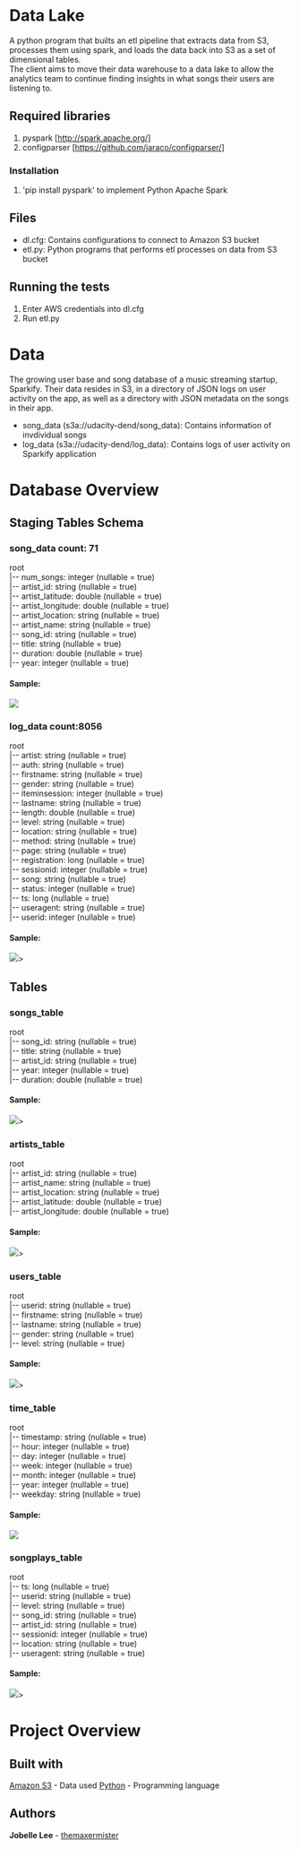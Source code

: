 # Data Lake

A python program that builts an etl pipeline that extracts data from S3, processes them using spark, and loads the data back into S3 as a set of dimensional tables. \
The client aims to move their data warehouse to a data lake to allow the analytics team to continue finding insights in what songs their users are listening to.

## Required libraries

1. pyspark [http://spark.apache.org/]
2. configparser [https://github.com/jaraco/configparser/]

### Installation

1. 'pip install pyspark' to implement Python Apache Spark

## Files

- dl.cfg: Contains configurations to connect to Amazon S3 bucket
- etl.py: Python programs that performs etl processes on data from S3 bucket

## Running the tests

1. Enter AWS credentials into dl.cfg
2. Run etl.py

# Data

The growing user base and song database of a music streaming startup, Sparkify. Their data resides in S3, in a directory of JSON logs on user activity on the app, as well as a directory with JSON metadata on the songs in their app.

- song_data (s3a://udacity-dend/song_data): Contains information of invdividual songs
- log_data (s3a://udacity-dend/log_data): Contains logs of user activity on Sparkify application

# Database Overview

## Staging Tables Schema

### song_data                         count: 71

root \
 |-- num_songs: integer (nullable = true) \
 |-- artist_id: string (nullable = true) \
 |-- artist_latitude: double (nullable = true) \
 |-- artist_longitude: double (nullable = true) \
 |-- artist_location: string (nullable = true) \
 |-- artist_name: string (nullable = true) \
 |-- song_id: string (nullable = true) \
 |-- title: string (nullable = true) \
 |-- duration: double (nullable = true) \
 |-- year: integer (nullable = true)

#### Sample:

<img src="images/song_data.png"/>

### log_data                        count:8056

root \
 |-- artist: string (nullable = true) \
 |-- auth: string (nullable = true) \
 |-- firstname: string (nullable = true) \
 |-- gender: string (nullable = true) \
 |-- iteminsession: integer (nullable = true) \
 |-- lastname: string (nullable = true) \
 |-- length: double (nullable = true) \
 |-- level: string (nullable = true) \
 |-- location: string (nullable = true) \
 |-- method: string (nullable = true) \
 |-- page: string (nullable = true) \
 |-- registration: long (nullable = true) \
 |-- sessionid: integer (nullable = true) \
 |-- song: string (nullable = true) \
 |-- status: integer (nullable = true) \
 |-- ts: long (nullable = true) \
 |-- useragent: string (nullable = true) \
 |-- userid: integer (nullable = true)

#### Sample:

<img src="images/log_data.png"/>> 

## Tables

### songs_table

root \
 |-- song_id: string (nullable = true) \
 |-- title: string (nullable = true) \
 |-- artist_id: string (nullable = true) \
 |-- year: integer (nullable = true) \
 |-- duration: double (nullable = true)

#### Sample:

<img src="images/songs_table.png"/>>

### artists_table

root \
 |-- artist_id: string (nullable = true) \
 |-- artist_name: string (nullable = true) \
 |-- artist_location: string (nullable = true) \
 |-- artist_latitude: double (nullable = true) \
 |-- artist_longitude: double (nullable = true)

#### Sample:

<img src="images/artists_table.png"/>>

### users_table

root \
 |-- userid: string (nullable = true) \
 |-- firstname: string (nullable = true) \
 |-- lastname: string (nullable = true) \
 |-- gender: string (nullable = true) \
 |-- level: string (nullable = true)

#### Sample:

<img src="images/users_table.png"/>>

### time_table

root \
 |-- timestamp: string (nullable = true) \
 |-- hour: integer (nullable = true) \
 |-- day: integer (nullable = true) \
 |-- week: integer (nullable = true) \
 |-- month: integer (nullable = true) \
 |-- year: integer (nullable = true) \
 |-- weekday: string (nullable = true)

#### Sample:

<img src="images/time_table.png"/>

### songplays_table

root \
 |-- ts: long (nullable = true) \
 |-- userid: string (nullable = true) \
 |-- level: string (nullable = true) \
 |-- song_id: string (nullable = true) \
 |-- artist_id: string (nullable = true) \
 |-- sessionid: integer (nullable = true) \
 |-- location: string (nullable = true) \
 |-- useragent: string (nullable = true)
 
#### Sample:

<img src="images/songplays_table.png"/>>

# Project Overview

## Built with

[Amazon S3](https://aws.amazon.com/S3/) - Data used
[Python](https://www.python.org/) - Programming language

## Authors

**Jobelle Lee** - [themaxermister](https://github.com/themaxermister/data-warehouse)
